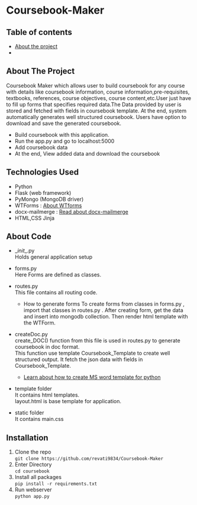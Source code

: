 # Coursebook-Maker

## Table of contents
* [About the project](#about-the-project)
* 

## About The Project
Coursebook Maker which allows user to build coursebook for any course with details like coursebook information, course information,pre-requisites, textbooks, references, course objectives, course content,etc.User just have to fill up forms that specifies required data.The Data provided by user is stored and fetched with fields in coursebook template. At the end, system automatically generates well structured coursebook. Users have option to download and save the generated coursebook.
  
- Build coursebook with this application.
- Run the app.py and go to localhost:5000
- Add coursebook data
- At the end, View added data and download the coursebook

## Technologies Used
- Python
- Flask (web framework)
- PyMongo (MongoDB driver)
- WTForms : [About WTforms](https://flask.palletsprojects.com/en/2.0.x/patterns/wtforms/)
- docx-mailmerge : [Read about docx-mailmerge](https://pbpython.com/python-word-template.html)
- HTML,CSS Jinja

## About Code
- \__init__.py \
  Holds general application setup
  
- forms.py\
  Here Forms are defined as classes.
  
- routes.py\
  This file contains all routing code.
  - How to generate forms
    To create forms from classes in forms.py , import that classes in routes.py .
    After creating form, get the data and insert into mongodb collection. Then render html template with the WTForm.
  
- createDoc.py \
  create_DOC() function from this file is used in routes.py to generate coursebook in doc format.\
  This function use template Coursebook_Template to create well structured output.
  It fetch the json data with fields in Coursebook_Template. 
  - [Learn about how to create MS word template for python](https://pbpython.com/python-word-template.html)
 
 - template folder \
    It contains html templates.\
    layout.html is base template for application.
    
 - static folder\
    It contains main.css

## Installation
1. Clone the repo\
  `git clone https://github.com/revati9834/Coursebook-Maker`
2. Enter Directory\
  `cd coursebook`
3. Install all packages\
  `pip install -r requirements.txt`
4. Run webserver\
  `python app.py`


 
